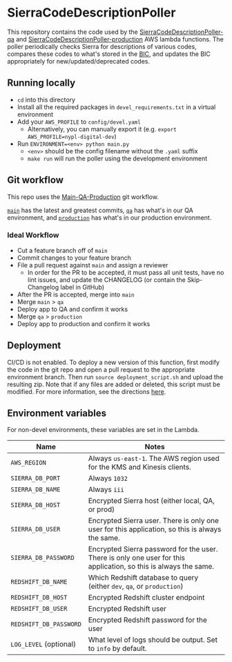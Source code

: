 # SierraCodeDescriptionPoller

This repository contains the code used by the [SierraCodeDescriptionPoller-qa](https://us-east-1.console.aws.amazon.com/lambda/home?region=us-east-1#/functions/SierraCodeDescriptionPoller-qa?tab=code) and [SierraCodeDescriptionPoller-production](https://us-east-1.console.aws.amazon.com/lambda/home?region=us-east-1#/functions/SierraCodeDescriptionPoller-production?tab=code) AWS lambda functions. The poller periodically checks Sierra for descriptions of various codes, compares these codes to what's stored in the [BIC](https://github.com/NYPL/BIC), and updates the BIC appropriately for new/updated/deprecated codes.

## Running locally
* `cd` into this directory
* Install all the required packages in `devel_requirements.txt` in a virtual environment
* Add your `AWS_PROFILE` to `config/devel.yaml`
  * Alternatively, you can manually export it (e.g. `export AWS_PROFILE=nypl-digital-dev`)
* Run `ENVIRONMENT=<env> python main.py`
  * `<env>` should be the config filename without the `.yaml` suffix
  * `make run` will run the poller using the development environment

## Git workflow
This repo uses the [Main-QA-Production](https://github.com/NYPL/engineering-general/blob/main/standards/git-workflow.md#main-qa-production) git workflow.

[`main`](https://github.com/NYPL/sierra-code-description-poller/tree/main) has the latest and greatest commits, [`qa`](https://github.com/NYPL/sierra-code-description-poller/tree/qa) has what's in our QA environment, and [`production`](https://github.com/NYPL/sierra-code-description-poller/tree/production) has what's in our production environment.

### Ideal Workflow
- Cut a feature branch off of `main`
- Commit changes to your feature branch
- File a pull request against `main` and assign a reviewer
  - In order for the PR to be accepted, it must pass all unit tests, have no lint issues, and update the CHANGELOG (or contain the Skip-Changelog label in GitHub)
- After the PR is accepted, merge into `main`
- Merge `main` > `qa`
- Deploy app to QA and confirm it works
- Merge `qa` > `production`
- Deploy app to production and confirm it works

## Deployment
CI/CD is not enabled. To deploy a new version of this function, first modify the code in the git repo and open a pull request to the appropriate environment branch. Then run `source deployment_script.sh` and upload the resulting zip. Note that if any files are added or deleted, this script must be modified. For more information, see the directions [here](https://docs.aws.amazon.com/lambda/latest/dg/python-package.html).

## Environment variables
For non-devel environments, these variables are set in the Lambda.

| Name        | Notes           |
| ------------- | ------------- |
| `AWS_REGION` | Always `us-east-1`. The AWS region used for the KMS and Kinesis clients. |
| `SIERRA_DB_PORT` | Always `1032` |
| `SIERRA_DB_NAME` | Always `iii` |
| `SIERRA_DB_HOST` | Encrypted Sierra host (either local, QA, or prod) |
| `SIERRA_DB_USER` | Encrypted Sierra user. There is only one user for this application, so this is always the same. |
| `SIERRA_DB_PASSWORD` | Encrypted Sierra password for the user. There is only one user for this application, so this is always the same. |
| `REDSHIFT_DB_NAME` | Which Redshift database to query (either `dev`, `qa`, or `production`) |
| `REDSHIFT_DB_HOST` | Encrypted Redshift cluster endpoint |
| `REDSHIFT_DB_USER` | Encrypted Redshift user |
| `REDSHIFT_DB_PASSWORD` | Encrypted Redshift password for the user |
| `LOG_LEVEL` (optional) | What level of logs should be output. Set to `info` by default. |